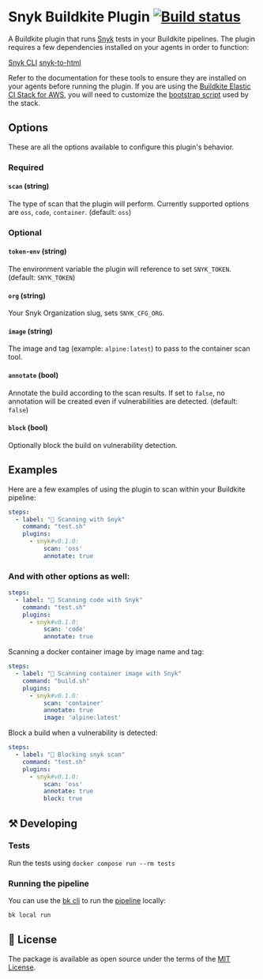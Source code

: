 # Snyk Buildkite Plugin [![Build status](https://badge.buildkite.com/1d5cd674308d9572db45ebcb52aec5a32fd38b6763c3705b42.svg)](https://buildkite.com/buildkite/plugins-snyk)

A Buildkite plugin that runs [Snyk](https://snyk.io) tests in your Buildkite pipelines. The plugin requires a few dependencies installed on your agents in order to function:

[Snyk CLI](https://docs.snyk.io/snyk-cli/getting-started-with-the-snyk-cli)
[snyk-to-html](https://docs.snyk.io/snyk-cli/scan-and-maintain-projects-using-the-cli/cli-tools/snyk-to-html)

Refer to the documentation for these tools to ensure they are installed on your agents before running the plugin. If you are using the [Buildkite Elastic CI Stack for AWS](https://buildkite.com/docs/agent/v3/elastic-ci-aws/elastic-ci-stack-overview), you will need to customize the [bootstrap script](https://buildkite.com/docs/agent/v3/elastic-ci-aws/elastic-ci-stack-overview) used by the stack.

## Options

These are all the options available to configure this plugin's behavior.

### Required

#### `scan` (string)

The type of scan that the plugin will perform. Currently supported options are `oss`, `code`, `container`. (default: `oss`)

### Optional

#### `token-env` (string)
The environment variable the plugin will reference to set `SNYK_TOKEN`. (default: `SNYK_TOKEN`)

#### `org` (string)
Your Snyk Organization slug, sets `SNYK_CFG_ORG`.

#### `image` (string)
The image and tag (example: `alpine:latest`) to pass to the container scan tool.

#### `annotate` (bool)
Annotate the build according to the scan results. If set to `false`, no annotation will be created even if vulnerabilities are detected. (default: `false`)

#### `block` (bool)
Optionally block the build on vulnerability detection.

## Examples

Here are a few examples of using the plugin to scan within your Buildkite pipeline:

```yaml
steps:
  - label: "🔎 Scanning with Snyk"
    command: "test.sh"
    plugins:
      - snyk#v0.1.0:
          scan: 'oss'
          annotate: true
```

### And with other options as well:

```yaml
steps:
  - label: "🔎 Scanning code with Snyk"
    command: "test.sh"
    plugins:
      - snyk#v0.1.0:
          scan: 'code'
          annotate: true
```

Scanning a docker container image by image name and tag:

```yaml
steps:
  - label: "🔎 Scanning container image with Snyk"
    command: "build.sh"
    plugins:
      - snyk#v0.1.0:
          scan: 'container'
          annotate: true
          image: 'alpine:latest'
```

Block a build when a vulnerability is detected:

```yaml
steps:
  - label: "🔎 Blocking snyk scan"
    command: "test.sh"
    plugins:
      - snyk#v0.1.0:
          scan: 'oss'
          annotate: true
          block: true
```

## ⚒ Developing

### Tests

Run the tests using `docker compose run --rm tests`

### Running the pipeline
You can use the [bk cli](https://github.com/buildkite/cli) to run the [pipeline](.buildkite/pipeline.yml) locally:

```bash
bk local run
```

## 📜 License

The package is available as open source under the terms of the [MIT License](https://opensource.org/licenses/MIT).